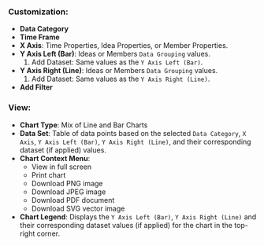 ### Customization:
* **Data Category**
* **Time Frame**
* **X Axis**: Time Properties, Idea Properties, or Member Properties.
* **Y Axis Left (Bar)**: Ideas or Members `Data Grouping` values.
  1. Add Dataset: Same values as the `Y Axis Left (Bar)`.
* **Y Axis Right (Line)**: Ideas or Members `Data Grouping` values.
  1. Add Dataset: Same values as the `Y Axis Right (Line)`.
* **Add Filter**

### View:
* **Chart Type**: Mix of Line and Bar Charts
* **Data Set**: Table of data points based on the selected `Data Category`, `X Axis`, `Y Axis Left (Bar)`, `Y Axis Right (Line)`, and their corresponding dataset (if applied) values.
* **Chart Context Menu**: 
  - View in full screen
  - Print chart
  - Download PNG image
  - Download JPEG image
  - Download PDF document
  - Download SVG vector image
* **Chart Legend**: Displays the `Y Axis Left (Bar)`, `Y Axis Right (Line)` and their corresponding dataset values (if applied) for the chart in the top-right corner.
